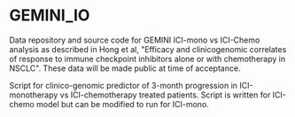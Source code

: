 # GEMINI_IO
Data repository and source code for GEMINI ICI-mono vs ICI-Chemo analysis as described in Hong et al, "Efficacy and clinicogenomic correlates of response to immune checkpoint inhibitors alone or with chemotherapy in NSCLC". These data will be made public at time of acceptance.  


Script for clinico-genomic predictor of 3-month progression in ICI-monotherapy vs ICI-chemotherapy treated patients. Script is written for ICI-chemo model but can be modified to run for ICI-mono. 
